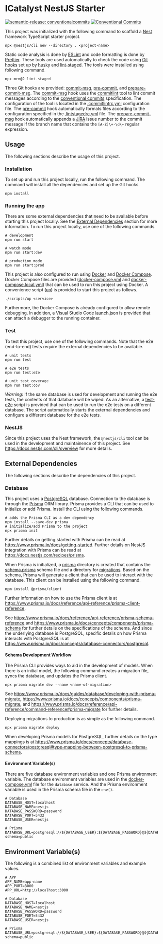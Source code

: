 # ICatalyst NestJS Starter

[![semantic-release: conventionalcommits](https://img.shields.io/badge/semantic--release-conventionalcommits-e10079?logo=semantic-release)](https://github.com/semantic-release/semantic-release)
[![Conventional Commits](https://img.shields.io/badge/Conventional%20Commits-1.0.0-%23FE5196?logo=conventionalcommits&logoColor=white)](https://conventionalcommits.org)

This project was initialized with the following command to scaffold a [Nest](https://github.com/nestjs/nest) framework TypeScript starter project.

```shell
npx @nestjs/cli new --directory . <project-name>
```

Static code analysis is done by [ESLint](https://eslint.org/) and code formatting is done by [Prettier](https://prettier.io/).
These tools are used automatically to check the code using [Git hooks](https://git-scm.com/book/en/v2/Customizing-Git-Git-Hooks) set up by [husky](https://typicode.github.io/husky/#/) and [lint-staged](https://github.com/okonet/lint-staged).
The tools were installed using following command.

```shell
npx mrm@2 lint-staged
```

Three Git hooks are provided: [commit-msg](./.husky/commit-msg), [pre-commit](./.husky/pre-commit), and [prepare-commit-msg](./.husky/prepare-commit-msg).
The [commit-msg](./.husky/commit-msg) hook uses the [commitlint](https://github.com/conventional-changelog/commitlint) tool to lint commit messages according to the [conventional commits](https://www.conventionalcommits.org/en/v1.0.0/) specification.
The configuration of the tool is located in the [.commitlintrc.yml](./.commitlintrc.yml) configuration file.
The [pre-commit](./.husky/pre-commit) hook automatically formats files according to the configuration specified in the [.lintstagedrc.yml](./.lintstagedrc.yml) file.
The [prepare-commit-msg](./.husky/prepare-commit-msg) hook automatically appends a [JIRA](https://www.atlassian.com/software/jira) issue number to the commit message if the branch name that contains the `[A-Z]\+-\d\+` regular expression.

## Usage

The following sections describe the usage of this project.

### Installation

To set up and run this project locally, run the following command.
The command will install all the dependencies and set up the Git hooks.

```shell
npm install
```

### Running the app

There are some external dependencies that need to be available before starting this project locally.
See the [External Dependencies](#external-dependencies) section for more information.
To run this project locally, use one of the following commands.

```shell
# development
npm run start

# watch mode
npm run start:dev

# production mode
npm run start:prod
```

This project is also configured to run using [Docker](https://www.docker.com/) and [Docker Compose](https://docs.docker.com/compose/).
Docker Compose files are provided ([docker-compose.yml](./docker-compose.yml) and [docker-compose.local.yml](./docker-compose.local.yml)) that can be used to run this project using Docker.
A convenience script ([up](./scripts/up)) is provided to start this project as follows.

```shell
./scripts/up <service>
```

Furthermore, the Docker Compose is already configured to allow remote debugging.
In addition, a Visual Studio Code [launch.json](./.vscode/launch.json) is provided that can attach a debugger to the running container.

### Test

To test this project, use one of the following commands.
Note that the e2e (end-to-end) tests require the external dependencies to be available.

```shell
# unit tests
npm run test

# e2e tests
npm run test:e2e

# unit test coverage
npm run test:cov
```

_Warning_: If the same database is used for development and running the e2e tests, the contents of that database will be wiped.
As an alternative, a [test-e2e](./scripts/test-e2e) script is provided that can be used to run the e2e tests on a different database.
The script automatically starts the external dependencies and configure a different database for the e2e tests.

### NestJS

Since this project uses the Nest framework, the `@nestjs/cli` tool can be used in the development and maintainence of this project.
See https://docs.nestjs.com/cli/overview for more details.

## External Dependencies

The following sections describe the dependencies of this project.

### Database

This project uses a [PostgreSQL](https://www.postgresql.org/) database.
Connection to the database is through the [Prisma](https://www.prisma.io/) ORM library.
Prisma provides a CLI that can be used to initialize or add Prisma.
Install the CLI using the following commands.

```shell
# adds the Prisma CLI as a dev dependency
npm install --save-dev prisma
# initialize/add Prisma to the project
npx prisma init
```

Further details on getting started with Prisma can be read at https://www.prisma.io/docs/getting-started.
Further details on NestJS integration with Prisma can be read at https://docs.nestjs.com/recipes/prisma.

When Prisma is initialized, a [prisma](./prisma) directory is created that contains the [schema.prisma](./prisma/schema.prisma) schema file and a directory for [migrations](./prisma/migrations/).
Based on the schema, Prisma will generate a client that can be used to interact with the database.
This client can be installed using the following command.

```shell
npm install @prisma/client
```

Further information on how to use the Prisma client is at https://www.prisma.io/docs/reference/api-reference/prisma-client-reference.

See https://www.prisma.io/docs/reference/api-reference/prisma-schema-reference and https://www.prisma.io/docs/concepts/components/prisma-schema for further details on the specifications of the schema.
And since the underlying database is PostgreSQL, specific details on how Prisma interacts with PostgresSQL is at https://www.prisma.io/docs/concepts/database-connectors/postgresql.

#### Schema Development Workflow

The Prisma CLI provides ways to aid in the development of models.
When there is an initial model, the following command creates a migration file, syncs the database, and updates the Prisma client.

```shell
npx prisma migrate dev --name <name-of-migration>
```

See https://www.prisma.io/docs/guides/database/developing-with-prisma-migrate, https://www.prisma.io/docs/concepts/components/prisma-migrate, and https://www.prisma.io/docs/reference/api-reference/command-reference#prisma-migrate for further details.

Deploying migrations to production is as simple as the following command.

```shell
npx prisma migrate deploy
```

When developing Prisma models for PostgreSQL, further details on the type mappings is at https://www.prisma.io/docs/concepts/database-connectors/postgresql#type-mapping-between-postgresql-to-prisma-schema.

#### Environment Variable(s)

There are five database environment variables and one Prisma environment variable.
The database environment variables are used in the [docker-compose.yml](./docker-compose.yml) file for the `database` service.
And the Prisma environment variable is used in the Prisma schema file in the `env()`.

```dotenv
# Database
DATABASE_HOST=localhost
DATABASE_NAME=nestjs
DATABASE_PASSWORD=password
DATABASE_PORT=5432
DATABASE_USER=nestjs

# Prisma
DATABASE_URL=postgresql://${DATABASE_USER}:${DATABASE_PASSWORD}@${DATABASE_HOST}:${DATABASE_PORT}/${DATABASE_NAME}?schema=public
```

## Environment Variable(s)

The following is a combined list of environment variables and example values.

```dotenv
# APP
APP_NAME=app-name
APP_PORT=3000
APP_URL=http://localhost:3000

# Database
DATABASE_HOST=localhost
DATABASE_NAME=nestjs
DATABASE_PASSWORD=password
DATABASE_PORT=5432
DATABASE_USER=nestjs

# Prisma
DATABASE_URL=postgresql://${DATABASE_USER}:${DATABASE_PASSWORD}@${DATABASE_HOST}:${DATABASE_PORT}/${DATABASE_NAME}?schema=public
```
